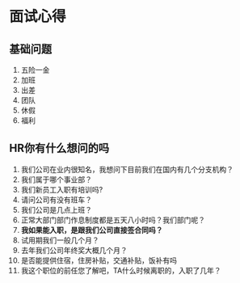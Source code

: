 # 面试心得

## 基础问题

1. 五险一金
2. 加班
3. 出差
4. 团队
5. 休假
6. 福利



## HR你有什么想问的吗

1. 我们公司在业内很知名，我想问下目前我们在国内有几个分支机构？
2. 我们属于哪个事业部？
3. 我们新员工入职有培训吗?
4. 请问公司有没有班车？
5. 我们公司是几点上班？
6. 正常大部门部门作息制度都是五天八小时吗？我们部门呢？
7. **我如果能入职，是跟我们公司直接签合同吗？**
8. 试用期我们一般几个月？
9. 去年我们公司年终奖大概几个月？
10. 是否能提供住宿，住房补贴，交通补贴，饭补有吗
11. 我这个职位的前任您了解吧，TA什么时候离职的，入职了几年？
